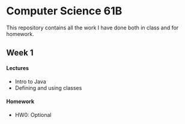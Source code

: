 # Computer Science 61B

This repository contains all the work I have done both in class and for homework.

## Week 1

#### Lectures

- Intro to Java
- Defining and using classes

#### Homework

- HW0: Optional
